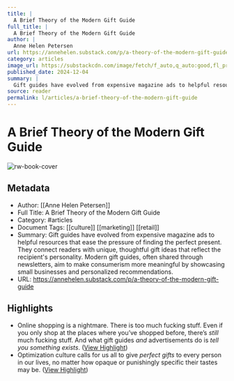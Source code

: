 ```yaml
---
title: |
  A Brief Theory of the Modern Gift Guide
full_title: |
  A Brief Theory of the Modern Gift Guide
author: |
  Anne Helen Petersen
url: https://annehelen.substack.com/p/a-theory-of-the-modern-gift-guide
category: articles
image_url: https://substackcdn.com/image/fetch/f_auto,q_auto:good,fl_progressive:steep/https%3A%2F%2Fsubstack-post-media.s3.amazonaws.com%2Fpublic%2Fimages%2Fb1371ebc-7e73-4daf-b203-0a2600b1189d_1282x906.jpeg
published_date: 2024-12-04
summary: |
  Gift guides have evolved from expensive magazine ads to helpful resources that ease the pressure of finding the perfect present. They connect readers with unique, thoughtful gift ideas that reflect the recipient's personality. Modern gift guides, often shared through newsletters, aim to make consumerism more meaningful by showcasing small businesses and personalized recommendations.
source: reader
permalink: l/articles/a-brief-theory-of-the-modern-gift-guide
---
```

# A Brief Theory of the Modern Gift Guide

![rw-book-cover](https://substackcdn.com/image/fetch/f_auto,q_auto:good,fl_progressive:steep/https%3A%2F%2Fsubstack-post-media.s3.amazonaws.com%2Fpublic%2Fimages%2Fb1371ebc-7e73-4daf-b203-0a2600b1189d_1282x906.jpeg)

## Metadata
- Author: [[Anne Helen Petersen]]
- Full Title: A Brief Theory of the Modern Gift Guide
- Category: #articles
- Document Tags: [[culture]] [[marketing]] [[retail]] 
- Summary: Gift guides have evolved from expensive magazine ads to helpful resources that ease the pressure of finding the perfect present. They connect readers with unique, thoughtful gift ideas that reflect the recipient's personality. Modern gift guides, often shared through newsletters, aim to make consumerism more meaningful by showcasing small businesses and personalized recommendations.
- URL: https://annehelen.substack.com/p/a-theory-of-the-modern-gift-guide

## Highlights
- Online shopping is a nightmare. There is too much fucking stuff. Even if you only shop at the places where you’ve shopped before, there’s *still* much fucking stuff. And what gift guides *and* advertisements do is *tell you something exists*. ([View Highlight](https://read.readwise.io/read/01jedzm0wpcbpqwee9fkfk1grr))
- Optimization culture calls for us all to give *perfect gifts* to every person in our lives, no matter how opaque or punishingly specific their tastes may be. ([View Highlight](https://read.readwise.io/read/01jedznnvpx5xshaj7ef6kwn6t))


